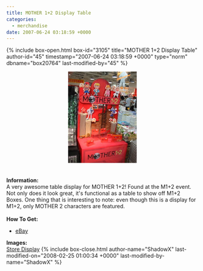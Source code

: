 ```yaml
---
title: MOTHER 1+2 Display Table
categories:
  - merchandise
date: 2007-06-24 03:18:59 +0000
---
```

{% include box-open.html box-id="3105" title="MOTHER 1+2 Display Table" author-id="45" timestamp="2007-06-24 03:18:59 +0000" type="norm" dbname="box20764" last-modified-by="45" %}
	<center>
	<img src="/merchandise/images/m12display_title.jpg" border="0" alt="MOTHER 1+2 Display Table" />
	</center>
	<br /><br />
	<b>Information:</b>
	<br />
	A very awesome table display for MOTHER 1+2! Found at the M1+2 event. 
	Not only does it look great, it's functional as a table to show off M1+2 Boxes. One 
	thing that is interesting to note: even though this is a display for M1+2, only MOTHER 2 
	characters are featured.
	<br /><br />
	<b>How To Get:</b>
	<ul>
	<li><a href="http://www.ebay.com">eBay</a></li>
	</ul>
	<b>Images:</b>
	<br />
	<a href="/merchandise/images/m12display.jpg">Store Display</a>
{% include box-close.html author-name="ShadowX" last-modified-on="2008-02-25 01:00:34 +0000" last-modified-by-name="ShadowX" %}
